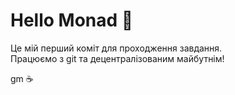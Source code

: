 # Hello Monad 👋

Це мій перший коміт для проходження завдання.  
Працюємо з git та децентралізованим майбутнім!

gm ☕
